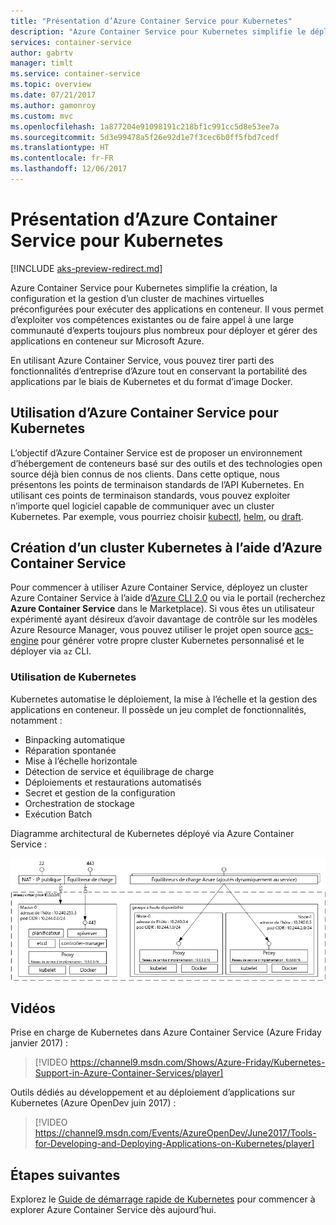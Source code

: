 ```yaml
---
title: "Présentation d’Azure Container Service pour Kubernetes"
description: "Azure Container Service pour Kubernetes simplifie le déploiement et la gestion des applications en conteneur dans Azure."
services: container-service
author: gabrtv
manager: timlt
ms.service: container-service
ms.topic: overview
ms.date: 07/21/2017
ms.author: gamonroy
ms.custom: mvc
ms.openlocfilehash: 1a877204e91098191c218bf1c991cc5d8e53ee7a
ms.sourcegitcommit: 5d3e99478a5f26e92d1e7f3cec6b0ff5fbd7cedf
ms.translationtype: HT
ms.contentlocale: fr-FR
ms.lasthandoff: 12/06/2017
---
```

# <a name="introduction-to-azure-container-service-for-kubernetes"></a>Présentation d’Azure Container Service pour Kubernetes

[!INCLUDE [aks-preview-redirect.md](../../../includes/aks-preview-redirect.md)]

Azure Container Service pour Kubernetes simplifie la création, la configuration et la gestion d’un cluster de machines virtuelles préconfigurées pour exécuter des applications en conteneur. Il vous permet d’exploiter vos compétences existantes ou de faire appel à une large communauté d’experts toujours plus nombreux pour déployer et gérer des applications en conteneur sur Microsoft Azure.

En utilisant Azure Container Service, vous pouvez tirer parti des fonctionnalités d’entreprise d’Azure tout en conservant la portabilité des applications par le biais de Kubernetes et du format d’image Docker.

## <a name="using-azure-container-service-for-kubernetes"></a>Utilisation d’Azure Container Service pour Kubernetes
L’objectif d’Azure Container Service est de proposer un environnement d’hébergement de conteneurs basé sur des outils et des technologies open source déjà bien connus de nos clients. Dans cette optique, nous présentons les points de terminaison standards de l’API Kubernetes. En utilisant ces points de terminaison standards, vous pouvez exploiter n’importe quel logiciel capable de communiquer avec un cluster Kubernetes. Par exemple, vous pourriez choisir [kubectl](https://kubernetes.io/docs/user-guide/kubectl-overview/), [helm](https://helm.sh/), ou [draft](https://github.com/Azure/draft).

## <a name="creating-a-kubernetes-cluster-using-azure-container-service"></a>Création d’un cluster Kubernetes à l’aide d’Azure Container Service
Pour commencer à utiliser Azure Container Service, déployez un cluster Azure Container Service à l’aide d’[Azure CLI 2.0](container-service-kubernetes-walkthrough.md) ou via le portail (recherchez **Azure Container Service** dans le Marketplace). Si vous êtes un utilisateur expérimenté ayant désireux d’avoir davantage de contrôle sur les modèles Azure Resource Manager, vous pouvez utiliser le projet open source [acs-engine](https://github.com/Azure/acs-engine) pour générer votre propre cluster Kubernetes personnalisé et le déployer via `az` CLI.

### <a name="using-kubernetes"></a>Utilisation de Kubernetes
Kubernetes automatise le déploiement, la mise à l’échelle et la gestion des applications en conteneur. Il possède un jeu complet de fonctionnalités, notamment :
* Binpacking automatique
* Réparation spontanée
* Mise à l’échelle horizontale
* Détection de service et équilibrage de charge
* Déploiements et restaurations automatisés
* Secret et gestion de la configuration
* Orchestration de stockage
* Exécution Batch

Diagramme architectural de Kubernetes déployé via Azure Container Service :

![Azure Container Service configuré pour utiliser Kubernetes.](media/acs-intro/kubernetes.png)

## <a name="videos"></a>Vidéos

Prise en charge de Kubernetes dans Azure Container Service (Azure Friday janvier 2017) :

> [!VIDEO https://channel9.msdn.com/Shows/Azure-Friday/Kubernetes-Support-in-Azure-Container-Services/player]
>
>

Outils dédiés au développement et au déploiement d’applications sur Kubernetes (Azure OpenDev juin 2017) :

> [!VIDEO https://channel9.msdn.com/Events/AzureOpenDev/June2017/Tools-for-Developing-and-Deploying-Applications-on-Kubernetes/player]
>
>

## <a name="next-steps"></a>Étapes suivantes

Explorez le [Guide de démarrage rapide de Kubernetes](container-service-kubernetes-walkthrough.md) pour commencer à explorer Azure Container Service dès aujourd’hui.
